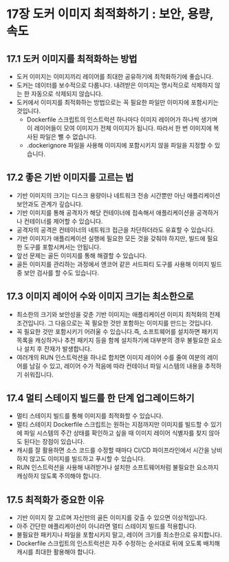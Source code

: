 # 17장 도커 이미지 최적화하기 : 보안, 용량, 속도

## 17.1 도커 이미지를 최적화하는 방법

* 도커 이미지는 이미지끼리 레이어를 최대한 공유하기에 최적화하기에 좋습니다.
* 도커는 데이터를 보수적으로 다룹니다. 내려받은 이미지는 명시적으로 삭제하지 않는 한 자동으로 삭제되지 않습니다.
* 도커에서 이미지를 최적화하는 방법으로는 꼭 필요한 파일만 이미지에 포함시키는 것입니다.
    * Dockerfile 스크립트의 인스트럭션 하나마다 이미지 레이어가 하나씩 생기며 이 레이어들이 모여 이미지가 전체 이미지가 됩니다. 따라서 한 번 이미지에 복사된 파일은 뺄 수 없습니다.
    * .dockerignore 파일을 사용해 이미지에 포함시키지 않을 파일을 지정할 수 있습니다.

## 17.2 좋은 기반 이미지를 고르는 법

* 기반 이미지의 크기는 디스크 용량이나 네트워크 전송 시간뿐만 아닌 애플리케이션 보안과도 관계가 깊습니다.
* 기반 이미지를 통해 공격자가 해당 컨테이너에 접속해서 애플리케이션을 공격하거나 컨테이너를 제어할 수 있습니다.
* 공격자의 공격은 컨테이너의 네트워크 접근을 차단하더라도 유효할 수 있습니다.
* 기반 이미지가 애플리케이션 실행에 필요한 모든 것을 갖춰야 하지만, 빌드에 필요한 도구를 포함시켜서는 안됩니다.
* 앞선 문제는 골든 이미지를 통해 해결할 수 있습니다.
* 골든 이미지를 관리하는 과정에서 앤코어 같은 서드파티 도구를 사용해 이미지 빌드 중 보안 검사를 할 수도 있습니다.

## 17.3 이미지 레이어 수와 이미지 크기는 최소한으로

* 최소한의 크기와 보안성을 갖춘 기반 이미지는 애플리케이션 이미지 최적화의 전제 조건입니다. 그 다음으로는 꼭 필요한 것만 포함하는 이미지를 만드는 것입니다.
* 꼭 필요한 것만 포함시키기 어려울 수 있습니다.즉, 소프트웨어를 설치하면 패키지 목록을 캐싱하거나 추천 패키지 등을 함께 설치하기에 대부분의 경우
  불필요한 요소나 설치 후 잔재가 발생합니다.
* 여러개의 RUN 인스트럭션을 하나로 합치면 이미지 레이어 수를 줄여 여분의 레이어를 남길 수 있고, 레이어 수가 적음에 따라 컨테이너 파일 시스템의 내용을 추적하기 쉬워집니다.

## 17.4 멀티 스테이지 빌드를 한 단계 업그레이드하기

* 멀티 스테이지 빌드를 통해 이미지를 최적화할 수 있습니다.
* 멀티 스테이지 Dockerfile 스크립트는 원하는 지점까지만 이미지를 빌드할 수 있기에 파일 시스템의 주간 상태를 확인하고 싶을 때 이미지 레이어 식별자를 찾지 않아도
  된다는 장점이 있습니다.
* 캐시를 잘 활용하면 소스 코드를 수정할 때마다 CI/CD 파이프라인에서 시간을 낭비하지 않고도 이미지를 빌드하고 푸시할 수 있습니다.
* RUN 인스트럭션을 사용해 내려받거나 설치한 소프트웨어처럼 불필요한 요소까지 캐싱하지 않도록 주의해야 합니다.

## 17.5 최적화가 중요한 이유

* 기반 이미지 잘 고르며 자신만의 골든 이미지를 갖출 수 있으면 이상적입니다.
* 아주 간단한 애플리케이션이 아니라면 멀티 스테이지 빌드를 적용합니다.
* 불필요한 패키지나 파일을 포함시키지 말고, 레이어 크기를 최소한으로 유지합니다.
* Dockerfile 스크립트의 인스트럭션은 자주 수정하는 순서대로 뒤에 오도록 배치해 캐시를 최대한 활용해야 합니다.